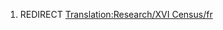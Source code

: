 1.  REDIRECT [Translation:Research/XVI
    Census/fr](Translation:Research/XVI_Census/fr "wikilink")